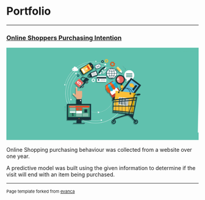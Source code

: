 # Portfolio

---

### [Online Shoppers Purchasing Intention](https://github.com/Srihari231092/UCI_OnlineShoppers#online-shoppers-purchasing-intention)

<img src="images/online-shopping.png?raw=true"/>

Online Shopping purchasing behaviour was collected from a website over one year.

A predictive model was built using the given information to determine if the visit will end with an item being purchased.

---
<p style="font-size:11px">Page template forked from <a href="https://github.com/evanca/quick-portfolio">evanca</a></p>
<!-- Remove above link if you don't want to attibute -->
